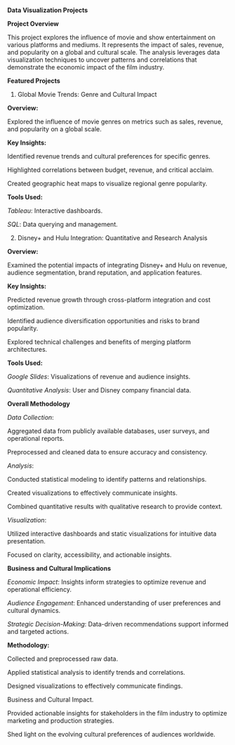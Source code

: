 **Data Visualization Projects**

**Project Overview**

This project explores the influence of movie and show entertainment on various platforms and mediums. It represents the impact of sales, revenue, and popularity on a global and cultural scale. The analysis leverages data visualization techniques to uncover patterns and correlations that demonstrate the economic impact of the film industry.

**Featured Projects**

1. Global Movie Trends: Genre and Cultural Impact

**Overview:** 

Explored the influence of movie genres on metrics such as sales, revenue, and popularity on a global scale.

**Key Insights:**

Identified revenue trends and cultural preferences for specific genres.

Highlighted correlations between budget, revenue, and critical acclaim.

Created geographic heat maps to visualize regional genre popularity.

**Tools Used:**

*Tableau*: Interactive dashboards.

*SQL*: Data querying and management.



2. Disney+ and Hulu Integration: Quantitative and Research Analysis

**Overview:** 

Examined the potential impacts of integrating Disney+ and Hulu on revenue, audience segmentation, brand reputation, and application features.

**Key Insights:**

Predicted revenue growth through cross-platform integration and cost optimization.

Identified audience diversification opportunities and risks to brand popularity.

Explored technical challenges and benefits of merging platform architectures.

**Tools Used:**

*Google Slides*: Visualizations of revenue and audience insights.

*Quantitative Analysis*: User and Disney company financial data.


**Overall Methodology**

*Data Collection*:

Aggregated data from publicly available databases, user surveys, and operational reports.

Preprocessed and cleaned data to ensure accuracy and consistency.

*Analysis*:

Conducted statistical modeling to identify patterns and relationships.

Created visualizations to effectively communicate insights.

Combined quantitative results with qualitative research to provide context.

*Visualization*:

Utilized interactive dashboards and static visualizations for intuitive data presentation.

Focused on clarity, accessibility, and actionable insights.


**Business and Cultural Implications**

*Economic Impact*: Insights inform strategies to optimize revenue and operational efficiency.

*Audience Engagement*: Enhanced understanding of user preferences and cultural dynamics.

*Strategic Decision-Making*: Data-driven recommendations support informed and targeted actions.


**Methodology:**

Collected and preprocessed raw data.

Applied statistical analysis to identify trends and correlations.

Designed visualizations to effectively communicate findings.

Business and Cultural Impact.

Provided actionable insights for stakeholders in the film industry to optimize marketing and production strategies.

Shed light on the evolving cultural preferences of audiences worldwide.
